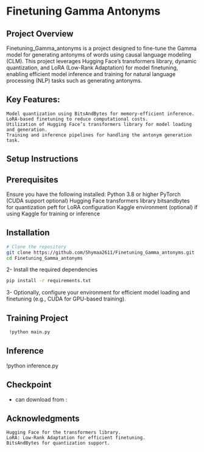 # Finetuning Gamma Antonyms

## Project Overview
Finetuning_Gamma_antonyms is a project designed to fine-tune the Gamma model for generating antonyms of words using causal language modeling (CLM). This project leverages Hugging Face’s transformers library, dynamic quantization, and LoRA (Low-Rank Adaptation) for model finetuning, enabling efficient model inference and training for natural language processing (NLP) tasks such as generating antonyms.

## Key Features:

    Model quantization using BitsAndBytes for memory-efficient inference.
    LoRA-based finetuning to reduce computational costs.
    Utilization of Hugging Face’s transformers library for model loading and generation.
    Training and inference pipelines for handling the antonym generation task.

## Setup Instructions
## Prerequisites

Ensure you have the following installed:
    Python 3.8 or higher
    PyTorch (CUDA support optional)
    Hugging Face transformers library
    bitsandbytes for quantization
    peft for LoRA configuration
    Kaggle environment (optional) if using Kaggle for training or inference

## Installation
```bash
# Clone the repository
git clone https://github.com/Shymaa2611/Finetuning_Gamma_antonyms.git
cd Finetuning_Gamma_antonyms
```
2- Install the required dependencies
```bash
pip install -r requirements.txt

```

3- Optionally, configure your environment for efficient model loading and finetuning (e.g., CUDA for GPU-based training).

## Training Project
```bash
 !python main.py
```
## Inference
!python inference.py

## Checkpoint
- can download from : 
## Acknowledgments
    Hugging Face for the transformers library.
    LoRA: Low-Rank Adaptation for efficient finetuning.
    BitsAndBytes for quantization support.




